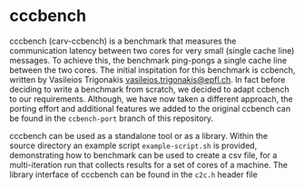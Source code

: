 cccbench
=======

cccbench (carv-ccbench) is a benchmark that measures the communication latency between two cores for very small (single cache line) messages.
To achieve this, the benchmark ping-pongs a single cache line between the two cores.
The initial inspitation for this benchmark is ccbench, written by Vasileios Trigonakis <vasileios.trigonakis@epfl.ch>. In fact before deciding to write
a benchmark from scratch, we decided to adapt ccbench to our requirements. Although, we have now taken a different approach, the porting effort and additional features we added to the original ccbench can be found in the `ccbench-port` branch of this repository.

cccbench can be used as a standalone tool or as a library. Within the source directory an example script `example-script.sh` is provided, demonstrating how to benchmark can be used to create a csv file, for a multi-iteration run that collects results for a set of cores of a machine.
The library interface of cccbench can be found in the `c2c.h` header file

